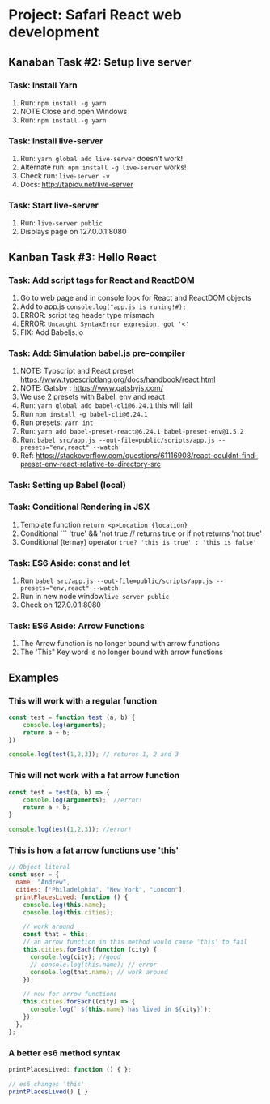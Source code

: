 # Project: Safari React web development

## Kanaban Task #2: Setup live server

### Task: Install Yarn

1. Run: ```npm install -g yarn```
2. NOTE Close and open Windows
3. Run: ```npm install -g yarn```

### Task: Install live-server

1. Run: ```yarn global add live-server``` doesn't work!
2. Alternate run: ```npm install -g live-server``` works!
3. Check run: ```live-server -v```
4. Docs: <http://tapiov.net/live-server>

### Task: Start live-server

1. Run: ```live-server public```
2. Displays page on 127.0.0.1:8080

## Kanban Task #3: Hello React

### Task: Add script tags for React and ReactDOM

1. Go to web page and in console look for React and ReactDOM objects
2. Add to app.js ```console.log("app.js is runing!#);```
3. ERROR: script  tag header type mismach
4. ERROR: ```Uncaught SyntaxError expresion, got '<'```
5. FIX: Add Babeljs.io

### Task: Add: Simulation babel.js pre-compiler

1. NOTE: Typscript and React preset <https://www.typescriptlang.org/docs/handbook/react.html>
2. NOTE: Gatsby : <https://www.gatsbyjs.com/>
3. We use 2 presets with Babel: env and react
4. Run: ```yarn global add babel-cli@6.24.1``` this will fail
5. Run ```npm install -g babel-cli@6.24.1```
6. Run presets: ```yarn int```
7. Run: ```yarn add babel-preset-react@6.24.1 babel-preset-env@1.5.2```
8. Run: ```babel src/app.js --out-file=public/scripts/app.js --presets="env,react" --watch```
9. Ref: <https://stackoverflow.com/questions/61116908/react-couldnt-find-preset-env-react-relative-to-directory-src>

### Task: Setting up Babel (local)

### Task: Conditional Rendering in JSX

1. Template function ```return <p>Location {location}```
2. Conditional ``` 'true' && 'not true // returns true or if not returns 'not true'
3. Conditional (ternay) operator ```true? 'this is true' : 'this is false'```

### Task: ES6 Aside: const and let

1. Run ```babel src/app.js --out-file=public/scripts/app.js --presets="env,react" --watch```
2. Run in new node window```live-server public```
3. Check on 127.0.0.1:8080

### Task: ES6 Aside: Arrow Functions

1. The Arrow function is no longer bound with arrow functions
2. The 'This" Key word is no longer bound with arrow functions

## Examples

### This will work with a regular function

```Javascript
const test = function test (a, b) {
    console.log(arguments);
    return a + b;
})

console.log(test(1,2,3)); // returns 1, 2 and 3
```

### This will not work with a fat arrow function

```Javascript
const test = test(a, b) => {
    console.log(arguments);  //error!
    return a + b;
}

console.log(test(1,2,3)); //error!
```

### This is how a fat arrow functions use 'this'

```Javascript
// Object literal
const user = {
  name: "Andrew",
  cities: ["Philadelphia", "New York", "London"],
  printPlacesLived: function () {
    console.log(this.name);
    console.log(this.cities);

    // work around
    const that = this;
    // an arrow function in this method would cause 'this' to fail
    this.cities.forEach(function (city) {
      console.log(city); //good
      // console.log(this.name); // error
      console.log(that.name); // work around
    });

    // now for arrow functions
    this.cities.forEach((city) => {
      console.log(` ${this.name} has lived in ${city}`);
    });
  },
};
```

### A better es6 method syntax

```Javascript
printPlacesLived: function () { };

// es6 changes 'this'
printPlacesLived() { }
```
